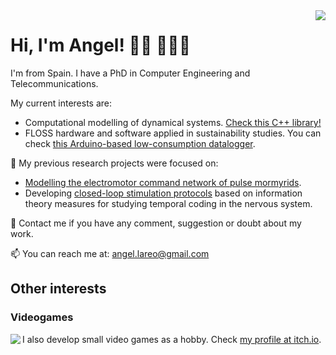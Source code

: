 <img name="GNB group photo" align="right" src="https://drive.google.com/uc?export=view&id=1r2tCAdraPLHXDc0zN2ArPMEO5O5pgBC7">

# Hi, I'm Angel! 👋🏾 👨🏾‍💻

I'm from Spain. I have a PhD in Computer Engineering and Telecommunications.

My current interests are:
- Computational modelling of dynamical systems. [Check this C++ library!](https://github.com/angellareo/neun)
- FLOSS hardware and software applied in sustainability studies. You can check [this Arduino-based low-consumption datalogger](https://github.com/united-ecology/btmboard).

🔭 My previous research projects were focused on:
- [Modelling the electromotor command network of pulse mormyrids](https://github.com/GNB-UAM/electromotor-nmodel). 
- Developing [closed-loop stimulation protocols](https://www.frontiersin.org/articles/10.3389/fninf.2016.00041/full) based on information theory measures for studying temporal coding in the nervous system.

💬 Contact me if you have any comment, suggestion or doubt about my work.

📫 You can reach me at: angel.lareo@gmail.com

## Other interests

### Videogames

<a href="https://alfxogo.itch.io/hextayin-alive"><img name="BtM Board" align="left" src="https://drive.google.com/uc?export=view&id=1eMEh9PehhkH4RjSSaQt7Oqwj784L9mYj"></a> I also develop small video games as a hobby. Check [my profile at itch.io](https://alfxogo.itch.io/).

